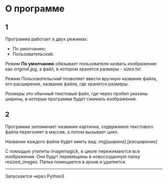 # О программе

## 1 
Программа работает в двух режимах:
- По умолчанию;
- Пользовательский.

Режим **По умолчанию** обязывает пользователя назвать изображение как *original.jpg*, а файл, в котором хранятся размеры - *sizes.txt*

Режим *Пользовательский* позволяет ввести вручную название файла, его расширение, название файла, где хранятся размеры.

*Размеры* это обычный текстовый файл, где через пробел указаны ширины, в которые программа будет сжимать изображения.

## 2

Программа запоминает название картинка, содержимое текстового файла перегоняет в массив, а потом вызывает цикл.

Название каждого файла будет иметь вид: *img[ширина].[расширение]* 

С помощью утилиты imagemagick, в цикле пережимаются все изображения. Они будут перемещены в новосозданную папку resized_images.
Папка помещается в архив и удаляется. 

---

Запускается через Python3
